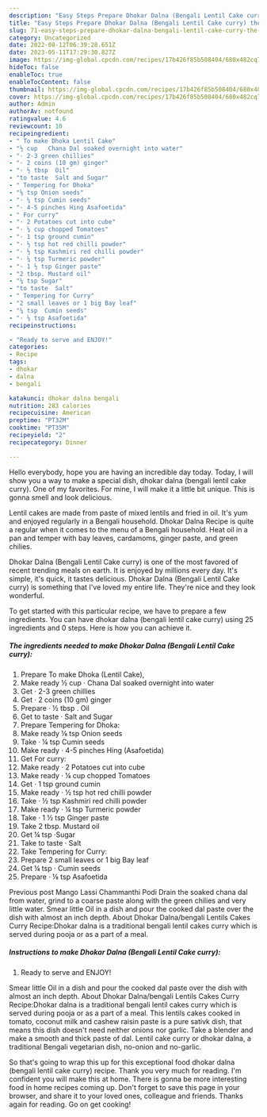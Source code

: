 ```yaml
---
description: "Easy Steps Prepare Dhokar Dalna (Bengali Lentil Cake curry) the Very Delicious"
title: "Easy Steps Prepare Dhokar Dalna (Bengali Lentil Cake curry) the Very Delicious"
slug: 71-easy-steps-prepare-dhokar-dalna-bengali-lentil-cake-curry-the-very-delicious
category: Uncategorized
date: 2022-08-12T06:39:28.651Z
date: 2023-05-11T17:29:30.827Z
image: https://img-global.cpcdn.com/recipes/17b426f85b508404/680x482cq70/dhokar-dalna-bengali-lentil-cake-curry-recipe-main-photo.jpg
hideToc: false
enableToc: true
enableTocContent: false
thumbnail: https://img-global.cpcdn.com/recipes/17b426f85b508404/680x482cq70/dhokar-dalna-bengali-lentil-cake-curry-recipe-main-photo.jpg
cover: https://img-global.cpcdn.com/recipes/17b426f85b508404/680x482cq70/dhokar-dalna-bengali-lentil-cake-curry-recipe-main-photo.jpg
author: Admin
authorAv: notfound
ratingvalue: 4.6
reviewcount: 10
recipeingredient:
- " To make Dhoka Lentil Cake"
- "½ cup   Chana Dal soaked overnight into water"
- "· 2-3 green chillies"
- "· 2 coins (10 gm) ginger"
- "· ½ tbsp  Oil"
- "to taste  Salt and Sugar"
- " Tempering for Dhoka"
- "⅛ tsp Onion seeds"
- "· ¼ tsp Cumin seeds"
- "· 4-5 pinches Hing Asafoetida"
- " For curry"
- "· 2 Potatoes cut into cube"
- "· ¼ cup chopped Tomatoes"
- "· 1 tsp ground cumin"
- "· ½ tsp hot red chilli powder"
- "· ½ tsp Kashmiri red chilli powder"
- "· ¼ tsp Turmeric powder"
- "· 1 ½ tsp Ginger paste"
- "2 tbsp. Mustard oil"
- "¼ tsp Sugar"
- "to taste  Salt"
- " Tempering for Curry"
- "2 small leaves or 1 big Bay leaf"
- "¼ tsp  Cumin seeds"
- "· ⅛ tsp Asafoetida"
recipeinstructions:

- "Ready to serve and ENJOY!"
categories:
- Recipe
tags:
- dhokar
- dalna
- bengali

katakunci: dhokar dalna bengali 
nutrition: 283 calories
recipecuisine: American
preptime: "PT32M"
cooktime: "PT35M"
recipeyield: "2"
recipecategory: Dinner

---
```



Hello everybody, hope you are having an incredible day today. Today, I will show you a way to make a special dish, dhokar dalna (bengali lentil cake curry). One of my favorites. For mine, I will make it a little bit unique. This is gonna smell and look delicious.

Lentil cakes are made from paste of mixed lentils and fried in oil. It&#39;s yum and enjoyed regularly in a Bengali household. Dhokar Dalna Recipe is quite a regular when it comes to the menu of a Bengali household. Heat oil in a pan and temper with bay leaves, cardamoms, ginger paste, and green chilies.

Dhokar Dalna (Bengali Lentil Cake curry) is one of the most favored of recent trending meals on earth. It is enjoyed by millions every day. It's simple, it's quick, it tastes delicious. Dhokar Dalna (Bengali Lentil Cake curry) is something that I've loved my entire life. They're nice and they look wonderful.


To get started with this particular recipe, we have to prepare a few ingredients. You can have dhokar dalna (bengali lentil cake curry) using 25 ingredients and 0 steps. Here is how you can achieve it.

<!--inarticleads1-->

##### The ingredients needed to make Dhokar Dalna (Bengali Lentil Cake curry):

1. Prepare  To make Dhoka (Lentil Cake),
1. Make ready ½ cup ·  Chana Dal soaked overnight into water
1. Get · 2-3 green chillies
1. Get · 2 coins (10 gm) ginger
1. Prepare · ½ tbsp . Oil
1. Get to taste · Salt and Sugar
1. Prepare  Tempering for Dhoka:
1. Make ready ⅛ tsp Onion seeds
1. Take · ¼ tsp Cumin seeds
1. Make ready · 4-5 pinches Hing (Asafoetida)
1. Get  For curry:
1. Make ready · 2 Potatoes cut into cube
1. Make ready · ¼ cup chopped Tomatoes
1. Get · 1 tsp ground cumin
1. Make ready · ½ tsp hot red chilli powder
1. Take · ½ tsp Kashmiri red chilli powder
1. Make ready · ¼ tsp Turmeric powder
1. Take · 1 ½ tsp Ginger paste
1. Take 2 tbsp. Mustard oil
1. Get ¼ tsp ·Sugar
1. Take to taste · Salt
1. Take  Tempering for Curry:
1. Prepare 2 small leaves or 1 big Bay leaf
1. Get ¼ tsp · Cumin seeds
1. Prepare · ⅛ tsp Asafoetida


Previous post Mango Lassi Chammanthi Podi Drain the soaked chana dal from water, grind to a coarse paste along with the green chilies and very little water. Smear little Oil in a dish and pour the cooked dal paste over the dish with almost an inch depth. About Dhokar Dalna/bengali Lentils Cakes Curry Recipe:Dhokar dalna is a traditional bengali lentil cakes curry which is served during pooja or as a part of a meal. 

<!--inarticleads2-->

##### Instructions to make Dhokar Dalna (Bengali Lentil Cake curry):


1. Ready to serve and ENJOY!

Smear little Oil in a dish and pour the cooked dal paste over the dish with almost an inch depth. About Dhokar Dalna/bengali Lentils Cakes Curry Recipe:Dhokar dalna is a traditional bengali lentil cakes curry which is served during pooja or as a part of a meal. This lentils cakes cooked in tomato, coconut milk and cashew raisin paste is a pure sativk dish, that means this dish doesn&#39;t need neither onions nor garlic. Take a blender and make a smooth and thick paste of dal. Lentil cake curry or dhokar dalna, a traditional Bengali vegetarian dish, no-onion and no-garlic. 

So that's going to wrap this up for this exceptional food dhokar dalna (bengali lentil cake curry) recipe. Thank you very much for reading. I'm confident you will make this at home. There is gonna be more interesting food in home recipes coming up. Don't forget to save this page in your browser, and share it to your loved ones, colleague and friends. Thanks again for reading. Go on get cooking!
